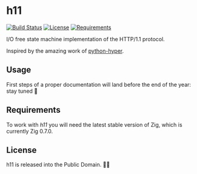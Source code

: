 # h11

[![Build Status](https://api.travis-ci.org/ducdetronquito/h11.svg?branch=master)](https://travis-ci.org/ducdetronquito/h11) [![License](https://img.shields.io/badge/license-public%20domain-ff69b4.svg)](https://github.com/ducdetronquito/h11#license) [![Requirements](https://img.shields.io/badge/zig-0.7.0-orange)](https://ziglang.org/)

I/O free state machine implementation of the HTTP/1.1 protocol.

Inspired by the amazing work of [python-hyper](https://github.com/python-hyper/h11).


## Usage

First steps of a proper documentation will land before the end of the year: stay tuned 🎵

## Requirements

To work with *h11* you will need the latest stable version of Zig, which is currently Zig 0.7.0.

## License

h11 is released into the Public Domain. 🎉🍻
